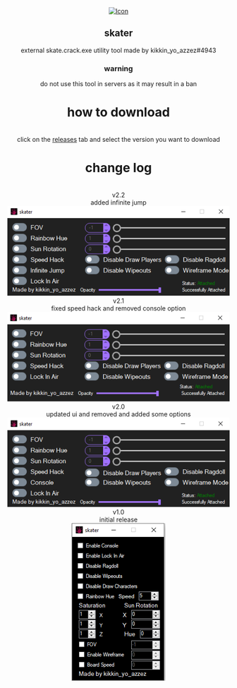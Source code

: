 <div align="center">
  <a href="https://github.com/USBMenus/skater">
    <img src="skate.launcher.ico" alt="Icon" width="40" height="40">
  </a>

<h2 align="center">skater</h2>

  <p align="center">
    external skate.crack.exe utility tool made by kikkin_yo_azzez#4943
  </p>
  <h3>warning</h3>
    do not use this tool in servers as it may result in a ban
  <h1 align="center">how to download</h1>
  <br>
  click on the <a href="https://github.com/USBMenus/skater/releases">releases</a> tab and select the version you want to download
  <br>
  <h1 align="center">change log</h1>
  <br>
  v2.2
  <br>
  added infinite jump
  <br>
<img src="images/v2.2.PNG" alt="v2.2">
  <br>
  v2.1
  <br>
  fixed speed hack and removed console option
  <br>
<img src="images/v2.1.png" alt="v2.1">
  <br>
  v2.0
  <br>
  updated ui and removed and added some options
  <br>
<img src="images/image.png" alt="v2.0">
  <br>
  v1.0
  <br>
  initial release
  <br>
<img src="images/screenshot.PNG" alt="v1.0">
  <br>
</div>
